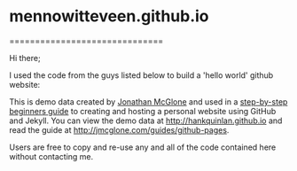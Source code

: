 # mennowitteveen.github.io
==============================

Hi there; 

I used the code from the guys listed below to build a 'hello world' github website:

$$$$$$$$$$$$$$$$$$$$$$$$$$$$$$$$$$$$$$$$$$$$$$$$$$$$$$$$$$$$$$$$$$$$$$$$$$$$

This is demo data created by [Jonathan McGlone](http://jmcglone.com) and used in a [step-by-step beginners guide](http://jmcglone.com/guides/github-pages) to creating and hosting a personal website using GitHub and Jekyll. You can view the demo data at <http://hankquinlan.github.io> and read the guide at <http://jmcglone.com/guides/github-pages>. 

Users are free to copy and re-use any and all of the code contained here without contacting me.

$$$$$$$$$$$$$$$$$$$$$$$$$$$$$$$$$$$$$$$$$$$$$$$$$$$$$$$$$$$$$$$$$$$$$$$$$$$$